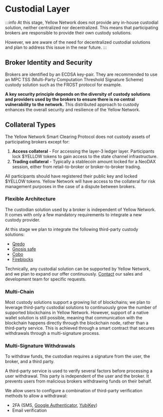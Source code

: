 # Custodial Layer

:::info
At this stage, Yellow Network does not provide any in-house custodial solution, neither centralized nor decentralized. This means that participating brokers are responsible to provide their own custody solutions.

However, we are aware of the need for decentralized custodial solutions and plan to address this issue in the near future.
:::

## Broker Identity and Security

Brokers are identified by an ECDSA key-pair. They are recommended to use an MPC TSS (Multi-Party Computation Threshold Signature Scheme) custody solution such as the FROST protocol for example.

**A key security principle depends on the diversity of custody solutions and providers used by the brokers to ensure there is no central vulnerability to the network.** This distributed approach to custody enhances the overall security and resilience of the Yellow Network.

## Collateral Types

The Yellow Network Smart Clearing Protocol does not custody assets of participating brokers except for:

1. **Access collateral** - For accessing the layer-3 ledger layer. Participants lock $YELLOW tokens to gain access to the state channel infrastructure.
2. **Trading collateral** - Typically a stablecoin amount locked for a NeoDAX session, either from retail-to-broker or broker-to-broker trading.

All participants should have registered their public key and locked $YELLOW tokens. Yellow Network will have access to the collateral for risk management purposes in the case of a dispute between brokers.

### Flexible Architecture

The custodian solution used by a broker is independent of Yellow Network. It comes with only a few mandatory requirements to integrate a new custody provider.

At this stage we plan to integrate the following third-party custody solutions:

* [Qredo](https://www.qredo.com/)
* [Gnosis safe](https://gnosis-safe.io/)
* [Cobo](https://cobo.com/)
* [Fireblocks](https://www.fireblocks.com/)

Technically, any custodial solution can be supported by Yellow Network, and we plan to expand our offer continuously. [Contact](#) our sales and development team for specific requests.

### Multi-Chain

Most custody solutions support a growing list of blockchains; we plan to leverage third-party custodial solutions to continuously grow the number of supported blockchains in Yellow Network. However, support of a native wallet solution is still possible, meaning that communication with the blockchain happens directly through the blockchain node, rather than a third-party service. This is achieved through a smart contract that secures withdrawals through a multi-signature process.

### Multi-Signature Withdrawals

To withdraw funds, the custodian requires a signature from the user, the broker, and a third party.

A third-party service is used to verify several factors before processing a user withdrawal. This party is independent of the user and the broker. It prevents users from malicious brokers withdrawing funds on their behalf.

We allow users to configure a combination of third-party verification methods to allow a withdrawal:

* 2FA (SMS, [Google Authenticator](https://play.google.com/store/apps/details?id=com.google.android.apps.authenticator2\&hl=en\&gl=US), [YubiKey](https://www.yubico.com/products/yubikey-5-overview/))
* Email verification

